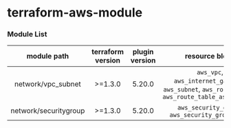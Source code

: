 # terraform-aws-module


### Module List
|module path|terraform version|plugin version|resource block|
|:---:|:---:|:---:|:---:|
|network/vpc_subnet|>=1.3.0|5.20.0|`aws_vpc`, `aws_internet_gateway`, `aws_subnet`, `aws_route_table`, `aws_route_table_association`|
|network/securitygroup|>=1.3.0|5.20.0|`aws_security_group`, `aws_security_group_rule`|